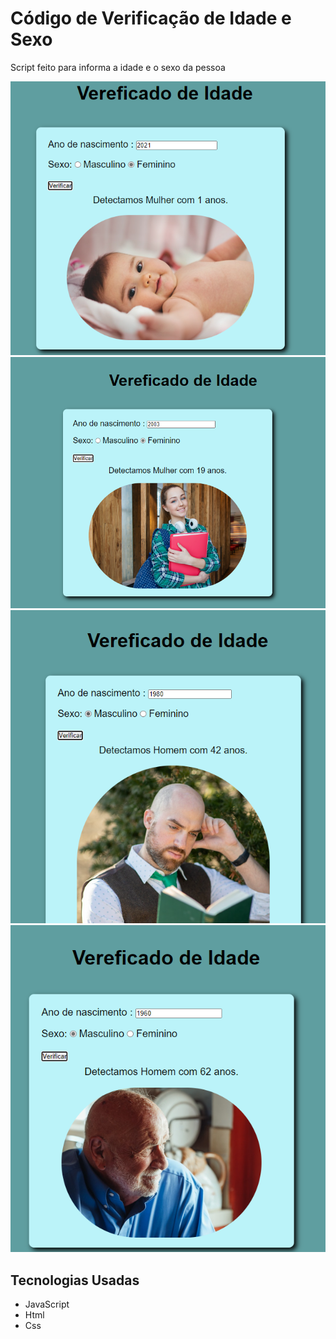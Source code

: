 # Código de Verificação de Idade e Sexo
<p> Script feito para informa a idade e o sexo da pessoa </p>
 <div> 
      <img src="/imagens/git/bebe mulher.png" alt="Menu inicial">
 </div>
  <div> 
      <img src="/imagens/git/Jovem mulher.png" alt="Menu inicial">
 </div>
  <div> 
      <img src="/imagens/git/adulto.png" alt="Menu inicial">
 </div>
  <div> 
      <img src="/imagens/git/idoso.png" alt="Menu inicial">
 </div>
 
 ## Tecnologias Usadas
 * JavaScript
 * Html
 * Css
 
